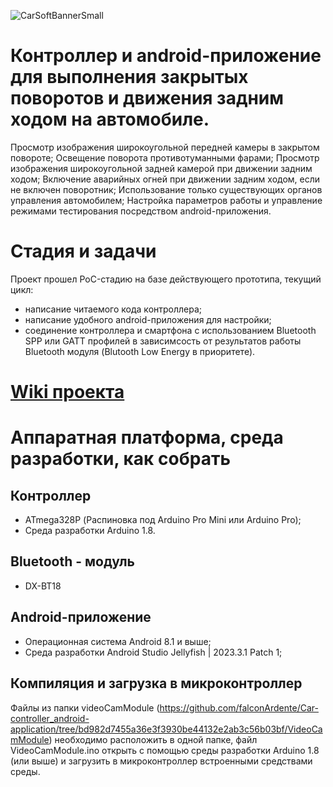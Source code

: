 ![CarSoftBannerSmall](https://github.com/user-attachments/assets/78d86992-12b1-4e0d-974a-707aba228ce2)
# Контроллер и android-приложение для выполнения закрытых поворотов и движения задним ходом на автомобиле.
Просмотр изображения широкоугольной передней камеры в закрытом повороте;
Освещение поворота противотуманными фарами;
Просмотр изображения широкоугольной задней камерой при движении задним ходом;
Включение аварийных огней при движении задним ходом, если не включен поворотник;
Использование только существующих органов управления автомобилем;
Настройка параметров работы и управление режимами тестирования посредством android-приложения.

# Стадия и задачи
Проект прошел PoC-стадию на базе действующего прототипа,
текущий цикл:
- написание читаемого кода контроллера;
- написание удобного android-приложения для настройки;
- соединение контроллера и смартфона с использованием Bluetooth SPP или GATT профилей в зависимсость от результатов работы Bluetooth модуля (Blutooth Low Energy в приоритете).

# [Wiki проекта](https://github.com/falconArdente/Car-controller_android-application/wiki)

# Аппаратная платформа, среда разработки, как собрать

## Контроллер
- ATmega328P (Распиновка под Arduino Pro Mini или Arduino Pro);
- Среда разработки Arduino 1.8.

## Bluetooth - модуль

- DX-BT18

## Android-приложение
- Операционная система Android 8.1 и выше;
- Среда разработки Android Studio Jellyfish | 2023.3.1 Patch 1;

## Компиляция и загрузка в микроконтроллер
Файлы из папки videoCamModule (https://github.com/falconArdente/Car-controller_android-application/tree/bd982d7455a36e3f3930be44132e2ab3c56b03bf/VideoCamModule) 
необходимо расположить в одной папке, файл VideoCamModule.ino открыть с помощью среды разработки Arduino 1.8 (или выше) и загрузить в микроконтроллер встроенными средствами среды.
